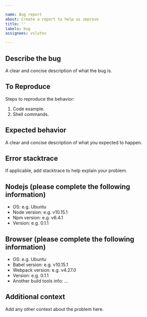```yaml
---

name: Bug report
about: Create a report to help us improve
title: ''
labels: bug
assignees: vslutov

---
```


## Describe the bug

A clear and concise description of what the bug is.

## To Reproduce

Steps to reproduce the behavior:
1. Code example.
2. Shell commands.

## Expected behavior

A clear and concise description of what you expected to happen.

## Error stacktrace
If applicable, add stacktrace to help explain your problem.

## Nodejs (please complete the following information)

-   OS: e.g. Ubuntu
-   Node version: e.g. v10.15.1
-   Npm version: e.g. v6.4.1
-   Version: e.g. 0.1.1

## Browser (please complete the following information)

-   OS: e.g. Ubuntu
-   Babel version: e.g. v10.15.1
-   Webpack version: e.g. v4.27.0
-   Version: e.g. 0.1.1
-   Another build tools info: ...

## Additional context

Add any other context about the problem here.
